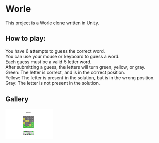 # Worle
This project is a Worle clone written in Unity.

## How to play:
You have 6 attempts to guess the correct word. <br>
You can use your mouse or keyboard to guess a word.<br>
Each guess must be a valid 5 letter word.<br>
After submitting a guess, the letters will turn green, yellow, or gray.<br>
Green: The letter is correct, and is in the correct position.<br>
Yellow: The letter is present in the solution, but is in the wrong position.<br>
Gray: The letter is not present in the solution.

## Gallery
<img src="wordle.png" alt="image" width="30%">
